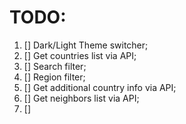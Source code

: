 # TODO:

1. [] Dark/Light Theme switcher;
2. [] Get countries list via API;
3. [] Search filter;
4. [] Region filter;
5. [] Get additional country info via API;
6. [] Get neighbors list via API;
7. []